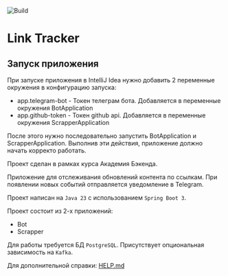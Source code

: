 ![Build](https://github.com/central-university-dev/backend-academy-2025-spring-template/actions/workflows/build.yaml/badge.svg)

# Link Tracker

## Запуск приложения

При запуске приложения в IntelliJ Idea нужно добавить 2 переменные окружения в конфигурацию запуска:
* app.telegram-bot - Токен телеграм бота. Добавляется в переменные окружения BotApplication
* app.github-token - Токен github api. Добавляется в переменные окружения ScrapperApplication

После этого нужно последовательно запустить BotApplication и ScrapperApplication. Выполнив эти действия, 
приложение должно начать корректо работать. 


<!-- этот файл можно и нужно менять -->

Проект сделан в рамках курса Академия Бэкенда.

Приложение для отслеживания обновлений контента по ссылкам.
При появлении новых событий отправляется уведомление в Telegram.

Проект написан на `Java 23` с использованием `Spring Boot 3`.

Проект состоит из 2-х приложений:
* Bot
* Scrapper

Для работы требуется БД `PostgreSQL`. Присутствует опциональная зависимость на `Kafka`.

Для дополнительной справки: [HELP.md](./HELP.md)

